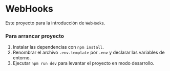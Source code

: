# WebHooks

Este proyecto para la introducción de `WebHooks`.

### Para arrancar proyecto

1. Instalar las dependencias con `npm install`.
2. Renombrar el archivo `.env.template` por `.env` y declarar las variables de entorno.
3. Ejecutar `npm run dev` para levantar el proyecto en modo desarrollo.

